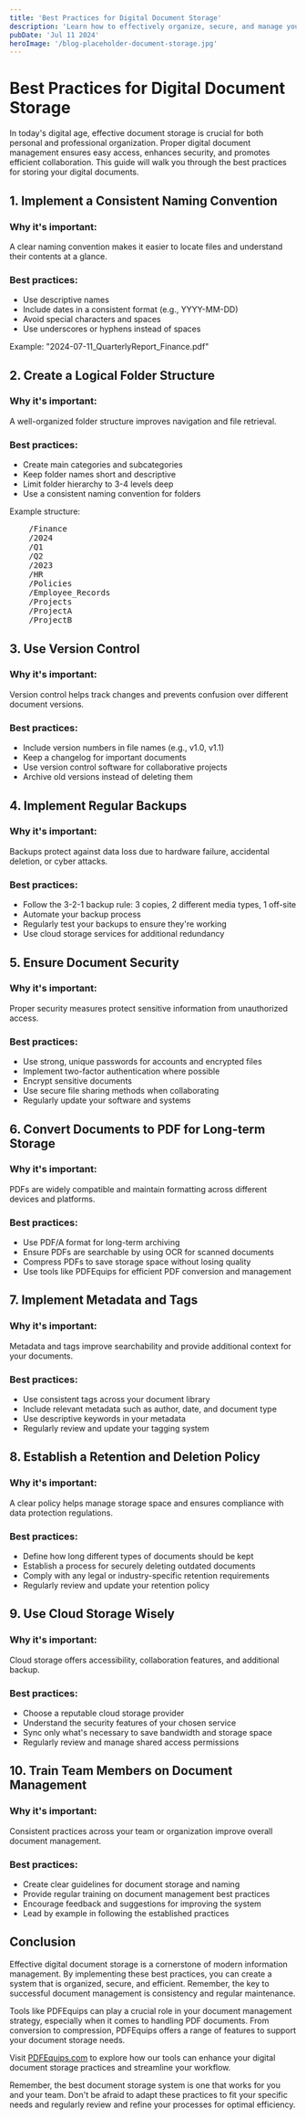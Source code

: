 ```yaml
---
title: 'Best Practices for Digital Document Storage'
description: 'Learn how to effectively organize, secure, and manage your digital documents for optimal accessibility and longevity'
pubDate: 'Jul 11 2024'
heroImage: '/blog-placeholder-document-storage.jpg'
---
```


# Best Practices for Digital Document Storage

In today's digital age, effective document storage is crucial for both personal and professional organization. Proper digital document management ensures easy access, enhances security, and promotes efficient collaboration. This guide will walk you through the best practices for storing your digital documents.

## 1. Implement a Consistent Naming Convention

### Why it's important:
A clear naming convention makes it easier to locate files and understand their contents at a glance.

### Best practices:
- Use descriptive names
- Include dates in a consistent format (e.g., YYYY-MM-DD)
- Avoid special characters and spaces
- Use underscores or hyphens instead of spaces

Example: "2024-07-11_QuarterlyReport_Finance.pdf"

## 2. Create a Logical Folder Structure

### Why it's important:
A well-organized folder structure improves navigation and file retrieval.

### Best practices:
- Create main categories and subcategories
- Keep folder names short and descriptive
- Limit folder hierarchy to 3-4 levels deep
- Use a consistent naming convention for folders

Example structure:

<pre>
    /Finance
    /2024
    /Q1
    /Q2
    /2023
    /HR
    /Policies
    /Employee_Records
    /Projects
    /ProjectA
    /ProjectB
</pre>

## 3. Use Version Control

### Why it's important:
Version control helps track changes and prevents confusion over different document versions.

### Best practices:
- Include version numbers in file names (e.g., v1.0, v1.1)
- Keep a changelog for important documents
- Use version control software for collaborative projects
- Archive old versions instead of deleting them

## 4. Implement Regular Backups

### Why it's important:
Backups protect against data loss due to hardware failure, accidental deletion, or cyber attacks.

### Best practices:
- Follow the 3-2-1 backup rule: 3 copies, 2 different media types, 1 off-site
- Automate your backup process
- Regularly test your backups to ensure they're working
- Use cloud storage services for additional redundancy

## 5. Ensure Document Security

### Why it's important:
Proper security measures protect sensitive information from unauthorized access.

### Best practices:
- Use strong, unique passwords for accounts and encrypted files
- Implement two-factor authentication where possible
- Encrypt sensitive documents
- Use secure file sharing methods when collaborating
- Regularly update your software and systems

## 6. Convert Documents to PDF for Long-term Storage

### Why it's important:
PDFs are widely compatible and maintain formatting across different devices and platforms.

### Best practices:
- Use PDF/A format for long-term archiving
- Ensure PDFs are searchable by using OCR for scanned documents
- Compress PDFs to save storage space without losing quality
- Use tools like PDFEquips for efficient PDF conversion and management

## 7. Implement Metadata and Tags

### Why it's important:
Metadata and tags improve searchability and provide additional context for your documents.

### Best practices:
- Use consistent tags across your document library
- Include relevant metadata such as author, date, and document type
- Use descriptive keywords in your metadata
- Regularly review and update your tagging system

## 8. Establish a Retention and Deletion Policy

### Why it's important:
A clear policy helps manage storage space and ensures compliance with data protection regulations.

### Best practices:
- Define how long different types of documents should be kept
- Establish a process for securely deleting outdated documents
- Comply with any legal or industry-specific retention requirements
- Regularly review and update your retention policy

## 9. Use Cloud Storage Wisely

### Why it's important:
Cloud storage offers accessibility, collaboration features, and additional backup.

### Best practices:
- Choose a reputable cloud storage provider
- Understand the security features of your chosen service
- Sync only what's necessary to save bandwidth and storage space
- Regularly review and manage shared access permissions

## 10. Train Team Members on Document Management

### Why it's important:
Consistent practices across your team or organization improve overall document management.

### Best practices:
- Create clear guidelines for document storage and naming
- Provide regular training on document management best practices
- Encourage feedback and suggestions for improving the system
- Lead by example in following the established practices

## Conclusion

Effective digital document storage is a cornerstone of modern information management. By implementing these best practices, you can create a system that is organized, secure, and efficient. Remember, the key to successful document management is consistency and regular maintenance.

Tools like PDFEquips can play a crucial role in your document management strategy, especially when it comes to handling PDF documents. From conversion to compression, PDFEquips offers a range of features to support your document storage needs.

Visit [PDFEquips.com](https://www.pdfequips.com) to explore how our tools can enhance your digital document storage practices and streamline your workflow.

Remember, the best document storage system is one that works for you and your team. Don't be afraid to adapt these practices to fit your specific needs and regularly review and refine your processes for optimal efficiency.